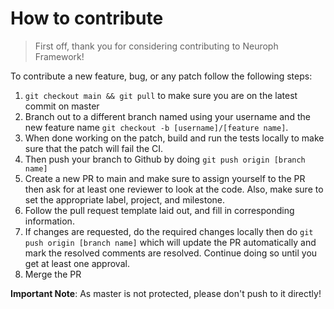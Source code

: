 # How to contribute

>First off, thank you for considering contributing to Neuroph Framework!

To contribute a new feature, bug, or any patch follow the following steps:

1. `git checkout main && git pull` to make sure you are on the latest commit on master
2. Branch out to a different branch named using your username and the new feature name `git checkout -b [username]/[feature name]`.
3. When done working on the patch, build and run the tests locally to make sure that the patch will fail the CI.
4. Then push your branch to Github by doing `git push origin [branch name]`
5. Create a new PR to main and make sure to assign yourself to the PR then ask for at least one reviewer to look at the code. Also, make sure to set the appropriate label, project, and milestone.
6. Follow the pull request template laid out, and fill in corresponding information.
7. If changes are requested, do the required changes locally then do `git push origin [branch name]` which will update the PR automatically and mark the resolved comments are resolved. Continue doing so until you get at least one approval.
8. Merge the PR 

**Important Note**: As master is not protected, please don't push to it directly!

